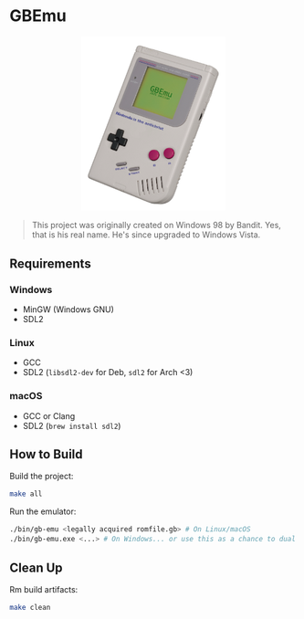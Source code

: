 # GBEmu

<div align="center">
  <img src="./docs/promo.png" alt="GBEmu Promo Img" width="50%">
</div>

> This project was originally created on Windows 98 by Bandit. Yes, that is his real name. He's since upgraded to Windows Vista.

## Requirements

### Windows
- MinGW (Windows GNU)
- SDL2

### Linux
- GCC
- SDL2 (`libsdl2-dev` for Deb, `sdl2` for Arch <3)

### macOS
- GCC or Clang
- SDL2 (`brew install sdl2`)

## How to Build

Build the project:
   ```bash
   make all
   ```

Run the emulator:
   ```bash
   ./bin/gb-emu <legally acquired romfile.gb> # On Linux/macOS
   ./bin/gb-emu.exe <...> # On Windows... or use this as a chance to dual boot arch linux
   ```

## Clean Up

Rm build artifacts:
```bash
make clean
```